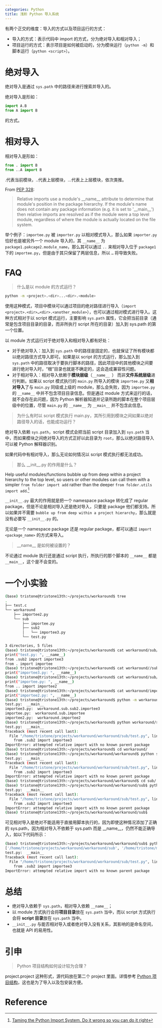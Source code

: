 ```yaml
---
categories: Python
title: 浅析 Python 导入系统
---
```


有两个正交的维度：导入的方式以及项目运行的方式：

- 导入的方式：表示代码中 import 的方式，分为绝对导入和相对导入；
- 项目运行的方式：表示项目是如何被启动的，分为模块运行（`python -m`）和脚本运行（`python <script>`）。

# 绝对导入

绝对导入是通过 `sys.path` 中的路径来进行搜索并导入的。

绝对导入是形如：

```python
import A.B
from A import B
```

的方式。

# 相对导入

相对导入是形如：

```python
from . import B
from ..A import B
```

.代表当前模块，..代表上层模块，…代表上上层模块，依次类推。

From [PEP 328](http://www.python.org/dev/peps/pep-0328/):

> Relative imports use a module's \_\_name\_\_ attribute to determine that module's position in the package hierarchy. If the module's name does not contain any package information (e.g. it is set to '\_\_main\_\_') then relative imports are resolved as if the module were a top level module, regardless of where the module is actually located on the file system.

举个例子：`importee.py` 被 `importer.py` 以相对模式导入，那么如果 `importer.py` 恰好也是被另外一个 module 导入的，其 `__name__` 为 `package1.pakcage2.module_name`，那么其可以通过 `..` 来相对导入位于 `package1` 下的 `importee.py`，但是由于其只保留了两层信息，所以 `…` 将导致失败。

# FAQ

> 什么是以 module 的方式运行？

```bash
python -m <project>.<dir>...<dir>.<module>
```

使用这种模式，项目中模块可以通过项目的绝对路径进行导入（`import <project>.<dir>…<dir>.<another_module>`），也可以通过相对模式进行导入。这种方式相对于以 script 模式运行，主要影响 `sys.path` 属性，它会把当前目录（通常是包含项目目录的目录，而非所执行 script 所在的目录）加入到 sys.path 的第一个位置。

以 module 方式运行对于绝对导入和相对导入都有好处：

- 对于绝对导入：加入到 `sys.path` 中的路径是固定的，也就保证了所有模块都以绝对路径方式导入即可。如果是以 script 的方式运行，那么加入到 `sys.path` 中的路径取决于要执行脚本的路径，因此项目中的其他模块之间要进行绝对导入时，“根”目录也就是不确定的，这会造成兼容性问题。
- 对于相对导入：相对导入依赖于**模块层级**（`__name__ `） 而非**文件系统层级**进行判断。如果以 script 模式执行的 `main.py` 所导入的模块 `importee.py` 又**相对导入**了与 `main.py` 同级或上级的 module，那么会失败，因为 `importee.py` 的 `__name__` 中并不包含项目目录信息。但是通过 module 方式来运行的话，就不会存在此问题，因为 Python 解析器知道并记录所跑的脚本在整个项目层级中的位置，尽管 `main.py` 的 `__name__` 为 `__main__` 并不包含此信息。

> 为什么有时以 script 模式执行 main.py，其所引用到模块之间如果以绝对路径导入的话，也能成功运行？

绝对导入依赖 `sys.path`，script 模式会把当前 script 目录加入到 `sys.path` 当中，而如果模块之间绝对导入的方式正好以此目录为 `root`，那么以绝对路径导入可以被 Python 解释器识别。

如果代码中有相对导入，那么无论如何情况以 script 模式执行都无法成功。

> 那么 \_\_init\_\_.py 的作用是什么？

Help useful modules/functions bubble up from deep within a project hierarchy to the top level, so users or other modules can call them with a simpler `from folder import add` rather than the deeper `from folder.utils import add`.[^1]

`__init__.py` 最大的作用就是把一个 namespace package 转化成了 regular package，但是不论是相对导入还是绝对导入，只要是 package 他们都支持。所以如果并不需要 `bubble up from deep within a project hierarchy`，那么就是没有必要写 `__init__.py` 的。

无论是一个 namespace package 还是 regular package，都可以通过 `import <package_name>` 的方式来导入。

> \_\_name\_\_ 是如何被设置的？

不论通过 module 执行还是通过 script 执行，所执行的那个脚本的 `__name__` 都是 `__main__`，这个是不会变的。

# 一个小实验

```bash
(base) tristone@tristone13th:~/projects/workaround$ tree
.
├── test.c
└── workaround
    ├── importee2.py
    └── sub
        ├── importee.py
        ├── sub2
        │   └── importee3.py
        └── test.py

3 directories, 5 files
(base) tristone@tristone13th:~/projects/workaround$ cat workaround/sub/test.py
print("test.py: ", __name__)
from .sub2 import importee3
from . import importee
(base) tristone@tristone13th:~/projects/workaround$ cat workaround//sub/sub2/importee3.py
print("importee3.py: ", __name__)
(base) tristone@tristone13th:~/projects/workaround$ cat workaround/sub/importee.py
print("importee.py: ", __name__)
from .. import importee2
(base) tristone@tristone13th:~/projects/workaround$ cat workaround/importee2.py
print("importee2.py: ", __name__)
(base) tristone@tristone13th:~/projects/workaround$ python -m workaround.sub.test
test.py:  __main__
importee3.py:  workaround.sub.sub2.importee3
importee.py:  workaround.sub.importee
importee2.py:  workaround.importee2
(base) tristone@tristone13th:~/projects/workaround$ python workaround/sub/test.py
test.py:  __main__
Traceback (most recent call last):
  File "/home/tristone/projects/workaround/workaround/sub/test.py", line 2, in <module>
    from .sub2 import importee3
ImportError: attempted relative import with no known parent package
(base) tristone@tristone13th:~/projects/workaround$ cd workaround/
(base) tristone@tristone13th:~/projects/workaround/workaround$ python sub/test.py
test.py:  __main__
Traceback (most recent call last):
  File "/home/tristone/projects/workaround/workaround/sub/test.py", line 2, in <module>
    from .sub2 import importee3
ImportError: attempted relative import with no known parent package
(base) tristone@tristone13th:~/projects/workaround/workaround$ cd sub/
(base) tristone@tristone13th:~/projects/workaround/workaround/sub$ python test.py
test.py:  __main__
Traceback (most recent call last):
  File "/home/tristone/projects/workaround/workaround/sub/test.py", line 2, in <module>
    from .sub2 import importee3
ImportError: attempted relative import with no known parent package
(base) tristone@tristone13th:~/projects/workaround/workaround/sub$
```

可见相对导入是绝对不能适用于直接用脚本执行的，因为即使这种情况添加了正确的 sys.path，因为相对导入不依赖于 sys.path 而是 \_\_name\_\_，仍然不能正确导入，如以下代码所示：

```bash
(base) tristone@tristone13th:~/projects/workaround/workaround/sub$ python test.py
['/home/tristone/projects/workaround/workaround/sub', '/home/tristone/miniconda3/lib/python39.zip', '/home/tristone/miniconda3/lib/python3.9', '/home/tristone/miniconda3/lib/python3.9/lib-dynload', '/home/tristone/miniconda3/lib/python3.9/site-packages']
test.py:  __main__
Traceback (most recent call last):
  File "/home/tristone/projects/workaround/workaround/sub/test.py", line 4, in <module>
    from .sub2 import importee3
ImportError: attempted relative import with no known parent package
```

# 总结

- 绝对导入依赖于 `sys.path`，相对导入依赖 `__name__`；
- 以 module 方式执行会将**项目目录**放在 `sys.path` 当中，而以 script 方式执行会将 **script 目录**放在 `sys.path` 当中。
- `__init__.py` 与能否相对导入或者绝对导入没有关系，其影响的是命名空间，也就是 API 的易用性。

# 引申

> Python 项目结构如何设计较为合理？

project.project 这种形式，源代码放在第二个 project 里面。详情参考 [Python 项目结构](https://stackoverflow.com/a/3419951/11065161)，这也是为了导入以及包安装方便。

# Reference

[^1]: [Taming the Python Import System. Do it wrong so you can do it right](https://towardsdatascience.com/taming-the-python-import-system-fbee2bf0a1e4)


